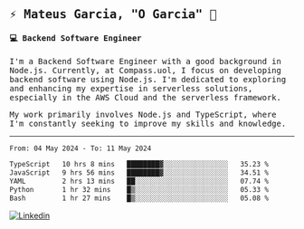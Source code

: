 
<samp>
  
## ⚡ Mateus Garcia, "O Garcia" :rocket: 
  

#### 💻 Backend Software Engineer

I'm a Backend Software Engineer with a good background in Node.js. Currently, at Compass.uol, I focus on developing backend software using Node.js. I'm dedicated to exploring and enhancing my expertise in serverless solutions, especially in the AWS Cloud and the serverless framework.

My work primarily involves Node.js and TypeScript, where I'm constantly seeking to improve my skills and knowledge.

---

<!--START_SECTION:waka-->

```txt
From: 04 May 2024 - To: 11 May 2024

TypeScript   10 hrs 8 mins   ████████▓░░░░░░░░░░░░░░░░   35.23 %
JavaScript   9 hrs 56 mins   ████████▓░░░░░░░░░░░░░░░░   34.51 %
YAML         2 hrs 13 mins   ██░░░░░░░░░░░░░░░░░░░░░░░   07.74 %
Python       1 hr 32 mins    █▒░░░░░░░░░░░░░░░░░░░░░░░   05.33 %
Bash         1 hr 27 mins    █▒░░░░░░░░░░░░░░░░░░░░░░░   05.08 %
```

<!--END_SECTION:waka-->
  
</samp>

[![Linkedin](https://img.shields.io/badge/-Mateus%20Garcia-c080ff?style=flat-square&logo=Linkedin&logoColor=white&link=https://www.linkedin.com/in/mpgxc)](https://www.linkedin.com/in/mateusogarcia) 
